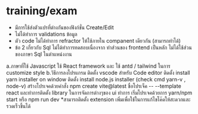 # training/exam 

* มีการใช้ส่งตัวแปรที่ต่างกันของฟังก์ชั่น Create/Edit
* ไม่ได้ทำการ validations ข้อมูล
* ตัว code ไม่ได้ทำการ refractor ให้ใช้ภายใน companent เดียวกัน (สามารถทำได้)
* ข้อ 2 เกี่ยวกับ Sql ไม่ได้ทำการทดสอบเนื่องจาก ทำส่วนของ frontend เป็นหลัก ไม่ได้ใช้ส่วนของภาษา Sql ในตำแหน่งงาน

a.ภาษาที่ใช้ Javascript ใช้ React framework และ ใช้ antd / tailwind ในการ customize style
b.วิธีการลงโปรแกรม
ติดตั้ง vscode สำหรับ Code editor 
ติดตั้ง install yarn installer on window
ติดตั้ง install node.js installer (check cmd yarn-v , node-v)
สร้างโปรเจคด้วยคำสั่ง npm create vite@latest ขื่อโปรเจ็ค -- --template react
และทำการติดตั้ง library ในการจัดการต่างๆของ ui 
ทำการ เริ่มโปรเจคด้วยการ yarn/npm start หรือ npm run dev 
*สามารถติดตั้ง extension เพิ่มเพื่อใช้ในการแก้ไขโค๊ดให้สะดวกและรวดเร็วขึ้นได้
